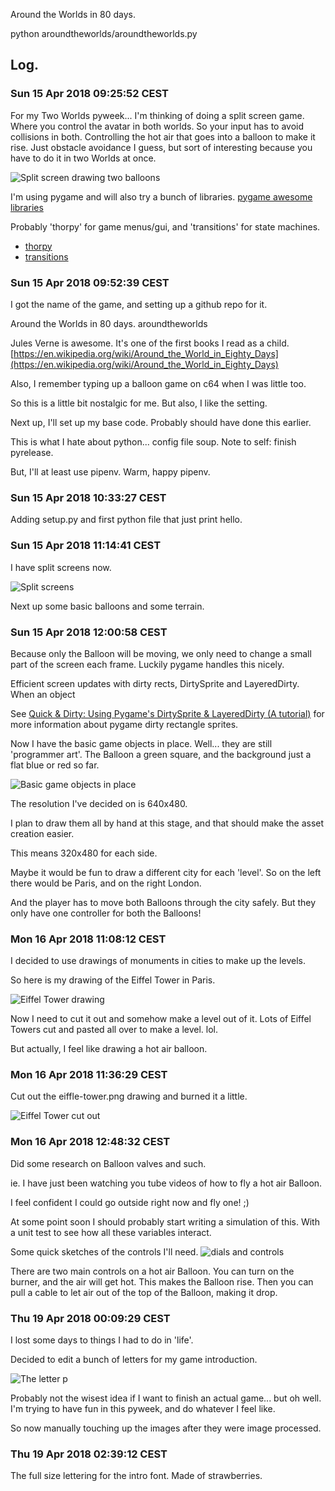 Around the Worlds in 80 days.

python aroundtheworlds/aroundtheworlds.py

## Log.



### Sun 15 Apr 2018 09:25:52 CEST

For my Two Worlds pyweek... I'm thinking of doing a split screen game. Where you control the avatar in both worlds. So your input has to avoid collisions in both. Controlling the hot air that goes into a balloon to make it rise. Just obstacle avoidance I guess, but sort of interesting because you have to do it in two Worlds at once.

![Split screen drawing two balloons](design/IMG_2834.jpg)

I'm using pygame and will also try a bunch of libraries.
[pygame awesome libraries](https://www.reddit.com/r/pygame/comments/89ygm7/pygame_awesome_libraries/)

Probably 'thorpy' for game menus/gui, and 'transitions' for state machines.
  - [thorpy](https://pypi.python.org/pypi/thorpy)
  - [transitions](https://github.com/pytransitions/transitions)


### Sun 15 Apr 2018 09:52:39 CEST

I got the name of the game, and setting up a github repo for it.

Around the Worlds in 80 days.
aroundtheworlds

Jules Verne is awesome. It's one of the first books I read as a child.
[https://en.wikipedia.org/wiki/Around_the_World_in_Eighty_Days](https://en.wikipedia.org/wiki/Around_the_World_in_Eighty_Days)

Also, I remember typing up a balloon game on c64 when I was little too.

So this is a little bit nostalgic for me. But also, I like the setting.

Next up, I'll set up my base code. Probably should have done this earlier.

This is what I hate about python... config file soup.
Note to self: finish pyrelease.

But, I'll at least use pipenv. Warm, happy pipenv.



### Sun 15 Apr 2018 10:33:27 CEST

Adding setup.py and first python file that just print hello.


### Sun 15 Apr 2018 11:14:41 CEST

I have split screens now.

![Split screens](screenshots/shot1.png)

Next up some basic balloons and some terrain.



### Sun 15 Apr 2018 12:00:58 CEST


Because only the Balloon will be moving, we only need to change a small part of the screen
each frame. Luckily pygame handles this nicely.

Efficient screen updates with dirty rects, DirtySprite and LayeredDirty.
When an object

See [Quick & Dirty: Using Pygame's DirtySprite & LayeredDirty (A tutorial)](https://github.com/n0nick/dirty_chimp) for more information about pygame dirty rectangle sprites.

Now I have the basic game objects in place.
Well... they are still 'programmer art'.
The Balloon a green square, and the background just a flat blue or red so far.

![Basic game objects in place](screenshots/shot2.png)


The resolution I've decided on is 640x480.

I plan to draw them all by hand at this stage,
and that should make the asset creation easier.

This means 320x480 for each side.


Maybe it would be fun to draw a different city for each 'level'.
So on the left there would be Paris, and on the right London.

And the player has to move both Balloons through the city safely. But they only have one controller for both the Balloons!



### Mon 16 Apr 2018 11:08:12 CEST

I decided to use drawings of monuments in cities to make up the levels.

So here is my drawing of the Eiffel Tower in Paris.

![Eiffel Tower drawing](screenshots/shot3.png)


Now I need to cut it out and somehow make a level out of it.
Lots of Eiffel Towers cut and pasted all over to make a level. lol.

But actually, I feel like drawing a hot air balloon.



### Mon 16 Apr 2018 11:36:29 CEST

Cut out the eiffle-tower.png drawing and burned it a little.

![Eiffel Tower cut out](screenshots/shot4.png)


### Mon 16 Apr 2018 12:48:32 CEST

Did some research on Balloon valves and such.

ie. I have just been watching you tube videos of how to fly a hot air Balloon.

I feel confident I could go outside right now and fly one! ;)


At some point soon I should probably start writing a simulation of this.
With a unit test to see how all these variables interact.

Some quick sketches of the controls I'll need.
![dials and controls](design/IMG_2873.jpg)


There are two main controls on a hot air Balloon.
You can turn on the burner, and the air will get hot. This makes the Balloon rise.
Then you can pull a cable to let air out of the top of the Balloon, making it drop.





### Thu 19 Apr 2018 00:09:29 CEST

I lost some days to things I had to do in 'life'.

Decided to edit a bunch of letters for my game introduction.

![The letter p](screenshots/shot5.png)


Probably not the wisest idea if I want to finish an actual game...
but oh well. I'm trying to have fun in this pyweek, and do whatever
I feel like.

So now manually touching up the images after they were image processed.



### Thu 19 Apr 2018 02:39:12 CEST


The full size lettering for the intro font. Made of strawberries.


